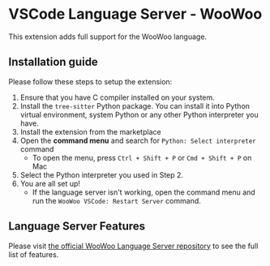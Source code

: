 # VSCode Language Server - WooWoo

This extension adds full support for the WooWoo language.

## Installation guide

Please follow these steps to setup the extension:

1. Ensure that you have C compiler installed on your system.
2. Install the `tree-sitter` Python package. You can install it into Python virtual environment, system Python or any other Python interpreter you have.
3. Install the extension from the marketplace 
4. Open the **command menu** and search for `Python: Select interpreter` command
    - To open the menu, press `Ctrl + Shift + P` or `Cmd + Shift + P` on Mac
5. Select the Python interpreter you used in Step 2.
6. You are all set up!
    - If the language server isn't working, open the command menu and run the `WooWoo VSCode: Restart Server` command.

## Language Server Features

Please visit [the official WooWoo Language Server repository](https://gitlab.fit.cvut.cz/woowoo/lsp/woowoo-language-server) to see the full list of features.

